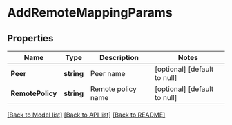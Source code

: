 # AddRemoteMappingParams

## Properties
Name | Type | Description | Notes
------------ | ------------- | ------------- | -------------
**Peer** | **string** | Peer name | [optional] [default to null]
**RemotePolicy** | **string** | Remote policy name | [optional] [default to null]

[[Back to Model list]](../README.md#documentation-for-models) [[Back to API list]](../README.md#documentation-for-api-endpoints) [[Back to README]](../README.md)


